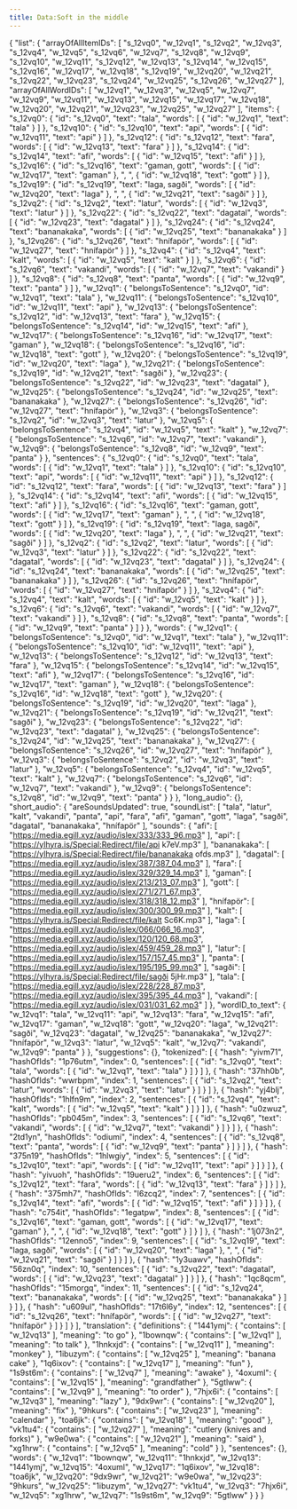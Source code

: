 ```yaml
---
title: Data:Soft in the middle
---
```


{
    "list": {
        "arrayOfAllItemIDs": [
            "s_12vq0",
            "w_12vq1",
            "s_12vq2",
            "w_12vq3",
            "s_12vq4",
            "w_12vq5",
            "s_12vq6",
            "w_12vq7",
            "s_12vq8",
            "w_12vq9",
            "s_12vq10",
            "w_12vq11",
            "s_12vq12",
            "w_12vq13",
            "s_12vq14",
            "w_12vq15",
            "s_12vq16",
            "w_12vq17",
            "w_12vq18",
            "s_12vq19",
            "w_12vq20",
            "w_12vq21",
            "s_12vq22",
            "w_12vq23",
            "s_12vq24",
            "w_12vq25",
            "s_12vq26",
            "w_12vq27"
        ],
        "arrayOfAllWordIDs": [
            "w_12vq1",
            "w_12vq3",
            "w_12vq5",
            "w_12vq7",
            "w_12vq9",
            "w_12vq11",
            "w_12vq13",
            "w_12vq15",
            "w_12vq17",
            "w_12vq18",
            "w_12vq20",
            "w_12vq21",
            "w_12vq23",
            "w_12vq25",
            "w_12vq27"
        ],
        "items": {
            "s_12vq0": {
                "id": "s_12vq0",
                "text": "tala",
                "words": [
                    {
                        "id": "w_12vq1",
                        "text": "tala"
                    }
                ]
            },
            "s_12vq10": {
                "id": "s_12vq10",
                "text": "api",
                "words": [
                    {
                        "id": "w_12vq11",
                        "text": "api"
                    }
                ]
            },
            "s_12vq12": {
                "id": "s_12vq12",
                "text": "fara",
                "words": [
                    {
                        "id": "w_12vq13",
                        "text": "fara"
                    }
                ]
            },
            "s_12vq14": {
                "id": "s_12vq14",
                "text": "afi",
                "words": [
                    {
                        "id": "w_12vq15",
                        "text": "afi"
                    }
                ]
            },
            "s_12vq16": {
                "id": "s_12vq16",
                "text": "gaman, gott",
                "words": [
                    {
                        "id": "w_12vq17",
                        "text": "gaman"
                    },
                    ", ",
                    {
                        "id": "w_12vq18",
                        "text": "gott"
                    }
                ]
            },
            "s_12vq19": {
                "id": "s_12vq19",
                "text": "laga, sagði",
                "words": [
                    {
                        "id": "w_12vq20",
                        "text": "laga"
                    },
                    ", ",
                    {
                        "id": "w_12vq21",
                        "text": "sagði"
                    }
                ]
            },
            "s_12vq2": {
                "id": "s_12vq2",
                "text": "latur",
                "words": [
                    {
                        "id": "w_12vq3",
                        "text": "latur"
                    }
                ]
            },
            "s_12vq22": {
                "id": "s_12vq22",
                "text": "dagatal",
                "words": [
                    {
                        "id": "w_12vq23",
                        "text": "dagatal"
                    }
                ]
            },
            "s_12vq24": {
                "id": "s_12vq24",
                "text": "bananakaka",
                "words": [
                    {
                        "id": "w_12vq25",
                        "text": "bananakaka"
                    }
                ]
            },
            "s_12vq26": {
                "id": "s_12vq26",
                "text": "hnífapör",
                "words": [
                    {
                        "id": "w_12vq27",
                        "text": "hnífapör"
                    }
                ]
            },
            "s_12vq4": {
                "id": "s_12vq4",
                "text": "kalt",
                "words": [
                    {
                        "id": "w_12vq5",
                        "text": "kalt"
                    }
                ]
            },
            "s_12vq6": {
                "id": "s_12vq6",
                "text": "vakandi",
                "words": [
                    {
                        "id": "w_12vq7",
                        "text": "vakandi"
                    }
                ]
            },
            "s_12vq8": {
                "id": "s_12vq8",
                "text": "panta",
                "words": [
                    {
                        "id": "w_12vq9",
                        "text": "panta"
                    }
                ]
            },
            "w_12vq1": {
                "belongsToSentence": "s_12vq0",
                "id": "w_12vq1",
                "text": "tala"
            },
            "w_12vq11": {
                "belongsToSentence": "s_12vq10",
                "id": "w_12vq11",
                "text": "api"
            },
            "w_12vq13": {
                "belongsToSentence": "s_12vq12",
                "id": "w_12vq13",
                "text": "fara"
            },
            "w_12vq15": {
                "belongsToSentence": "s_12vq14",
                "id": "w_12vq15",
                "text": "afi"
            },
            "w_12vq17": {
                "belongsToSentence": "s_12vq16",
                "id": "w_12vq17",
                "text": "gaman"
            },
            "w_12vq18": {
                "belongsToSentence": "s_12vq16",
                "id": "w_12vq18",
                "text": "gott"
            },
            "w_12vq20": {
                "belongsToSentence": "s_12vq19",
                "id": "w_12vq20",
                "text": "laga"
            },
            "w_12vq21": {
                "belongsToSentence": "s_12vq19",
                "id": "w_12vq21",
                "text": "sagði"
            },
            "w_12vq23": {
                "belongsToSentence": "s_12vq22",
                "id": "w_12vq23",
                "text": "dagatal"
            },
            "w_12vq25": {
                "belongsToSentence": "s_12vq24",
                "id": "w_12vq25",
                "text": "bananakaka"
            },
            "w_12vq27": {
                "belongsToSentence": "s_12vq26",
                "id": "w_12vq27",
                "text": "hnífapör"
            },
            "w_12vq3": {
                "belongsToSentence": "s_12vq2",
                "id": "w_12vq3",
                "text": "latur"
            },
            "w_12vq5": {
                "belongsToSentence": "s_12vq4",
                "id": "w_12vq5",
                "text": "kalt"
            },
            "w_12vq7": {
                "belongsToSentence": "s_12vq6",
                "id": "w_12vq7",
                "text": "vakandi"
            },
            "w_12vq9": {
                "belongsToSentence": "s_12vq8",
                "id": "w_12vq9",
                "text": "panta"
            }
        },
        "sentences": {
            "s_12vq0": {
                "id": "s_12vq0",
                "text": "tala",
                "words": [
                    {
                        "id": "w_12vq1",
                        "text": "tala"
                    }
                ]
            },
            "s_12vq10": {
                "id": "s_12vq10",
                "text": "api",
                "words": [
                    {
                        "id": "w_12vq11",
                        "text": "api"
                    }
                ]
            },
            "s_12vq12": {
                "id": "s_12vq12",
                "text": "fara",
                "words": [
                    {
                        "id": "w_12vq13",
                        "text": "fara"
                    }
                ]
            },
            "s_12vq14": {
                "id": "s_12vq14",
                "text": "afi",
                "words": [
                    {
                        "id": "w_12vq15",
                        "text": "afi"
                    }
                ]
            },
            "s_12vq16": {
                "id": "s_12vq16",
                "text": "gaman, gott",
                "words": [
                    {
                        "id": "w_12vq17",
                        "text": "gaman"
                    },
                    ", ",
                    {
                        "id": "w_12vq18",
                        "text": "gott"
                    }
                ]
            },
            "s_12vq19": {
                "id": "s_12vq19",
                "text": "laga, sagði",
                "words": [
                    {
                        "id": "w_12vq20",
                        "text": "laga"
                    },
                    ", ",
                    {
                        "id": "w_12vq21",
                        "text": "sagði"
                    }
                ]
            },
            "s_12vq2": {
                "id": "s_12vq2",
                "text": "latur",
                "words": [
                    {
                        "id": "w_12vq3",
                        "text": "latur"
                    }
                ]
            },
            "s_12vq22": {
                "id": "s_12vq22",
                "text": "dagatal",
                "words": [
                    {
                        "id": "w_12vq23",
                        "text": "dagatal"
                    }
                ]
            },
            "s_12vq24": {
                "id": "s_12vq24",
                "text": "bananakaka",
                "words": [
                    {
                        "id": "w_12vq25",
                        "text": "bananakaka"
                    }
                ]
            },
            "s_12vq26": {
                "id": "s_12vq26",
                "text": "hnífapör",
                "words": [
                    {
                        "id": "w_12vq27",
                        "text": "hnífapör"
                    }
                ]
            },
            "s_12vq4": {
                "id": "s_12vq4",
                "text": "kalt",
                "words": [
                    {
                        "id": "w_12vq5",
                        "text": "kalt"
                    }
                ]
            },
            "s_12vq6": {
                "id": "s_12vq6",
                "text": "vakandi",
                "words": [
                    {
                        "id": "w_12vq7",
                        "text": "vakandi"
                    }
                ]
            },
            "s_12vq8": {
                "id": "s_12vq8",
                "text": "panta",
                "words": [
                    {
                        "id": "w_12vq9",
                        "text": "panta"
                    }
                ]
            }
        },
        "words": {
            "w_12vq1": {
                "belongsToSentence": "s_12vq0",
                "id": "w_12vq1",
                "text": "tala"
            },
            "w_12vq11": {
                "belongsToSentence": "s_12vq10",
                "id": "w_12vq11",
                "text": "api"
            },
            "w_12vq13": {
                "belongsToSentence": "s_12vq12",
                "id": "w_12vq13",
                "text": "fara"
            },
            "w_12vq15": {
                "belongsToSentence": "s_12vq14",
                "id": "w_12vq15",
                "text": "afi"
            },
            "w_12vq17": {
                "belongsToSentence": "s_12vq16",
                "id": "w_12vq17",
                "text": "gaman"
            },
            "w_12vq18": {
                "belongsToSentence": "s_12vq16",
                "id": "w_12vq18",
                "text": "gott"
            },
            "w_12vq20": {
                "belongsToSentence": "s_12vq19",
                "id": "w_12vq20",
                "text": "laga"
            },
            "w_12vq21": {
                "belongsToSentence": "s_12vq19",
                "id": "w_12vq21",
                "text": "sagði"
            },
            "w_12vq23": {
                "belongsToSentence": "s_12vq22",
                "id": "w_12vq23",
                "text": "dagatal"
            },
            "w_12vq25": {
                "belongsToSentence": "s_12vq24",
                "id": "w_12vq25",
                "text": "bananakaka"
            },
            "w_12vq27": {
                "belongsToSentence": "s_12vq26",
                "id": "w_12vq27",
                "text": "hnífapör"
            },
            "w_12vq3": {
                "belongsToSentence": "s_12vq2",
                "id": "w_12vq3",
                "text": "latur"
            },
            "w_12vq5": {
                "belongsToSentence": "s_12vq4",
                "id": "w_12vq5",
                "text": "kalt"
            },
            "w_12vq7": {
                "belongsToSentence": "s_12vq6",
                "id": "w_12vq7",
                "text": "vakandi"
            },
            "w_12vq9": {
                "belongsToSentence": "s_12vq8",
                "id": "w_12vq9",
                "text": "panta"
            }
        }
    },
    "long_audio": {},
    "short_audio": {
        "areSoundsUpdated": true,
        "soundList": [
            "tala",
            "latur",
            "kalt",
            "vakandi",
            "panta",
            "api",
            "fara",
            "afi",
            "gaman",
            "gott",
            "laga",
            "sagði",
            "dagatal",
            "bananakaka",
            "hnífapör"
        ],
        "sounds": {
            "afi": [
                "https://media.egill.xyz/audio/islex/333/333_96.mp3"
            ],
            "api": [
                "https://ylhyra.is/Special:Redirect/file/api k7eV.mp3"
            ],
            "bananakaka": [
                "https://ylhyra.is/Special:Redirect/file/bananakaka ofds.mp3"
            ],
            "dagatal": [
                "https://media.egill.xyz/audio/islex/387/387_04.mp3"
            ],
            "fara": [
                "https://media.egill.xyz/audio/islex/329/329_14.mp3"
            ],
            "gaman": [
                "https://media.egill.xyz/audio/islex/213/213_07.mp3"
            ],
            "gott": [
                "https://media.egill.xyz/audio/islex/271/271_67.mp3",
                "https://media.egill.xyz/audio/islex/318/318_12.mp3"
            ],
            "hnífapör": [
                "https://media.egill.xyz/audio/islex/300/300_99.mp3"
            ],
            "kalt": [
                "https://ylhyra.is/Special:Redirect/file/kalt Sc6K.mp3"
            ],
            "laga": [
                "https://media.egill.xyz/audio/islex/066/066_16.mp3",
                "https://media.egill.xyz/audio/islex/120/120_68.mp3",
                "https://media.egill.xyz/audio/islex/459/459_28.mp3"
            ],
            "latur": [
                "https://media.egill.xyz/audio/islex/157/157_45.mp3"
            ],
            "panta": [
                "https://media.egill.xyz/audio/islex/195/195_99.mp3"
            ],
            "sagði": [
                "https://ylhyra.is/Special:Redirect/file/sagði 5jHr.mp3"
            ],
            "tala": [
                "https://media.egill.xyz/audio/islex/228/228_87.mp3",
                "https://media.egill.xyz/audio/islex/395/395_44.mp3"
            ],
            "vakandi": [
                "https://media.egill.xyz/audio/islex/031/031_62.mp3"
            ]
        },
        "wordID_to_text": {
            "w_12vq1": "tala",
            "w_12vq11": "api",
            "w_12vq13": "fara",
            "w_12vq15": "afi",
            "w_12vq17": "gaman",
            "w_12vq18": "gott",
            "w_12vq20": "laga",
            "w_12vq21": "sagði",
            "w_12vq23": "dagatal",
            "w_12vq25": "bananakaka",
            "w_12vq27": "hnífapör",
            "w_12vq3": "latur",
            "w_12vq5": "kalt",
            "w_12vq7": "vakandi",
            "w_12vq9": "panta"
        }
    },
    "suggestions": {},
    "tokenized": [
        {
            "hash": "yivm71",
            "hashOfIds": "1p76utm",
            "index": 0,
            "sentences": [
                {
                    "id": "s_12vq0",
                    "text": "tala",
                    "words": [
                        {
                            "id": "w_12vq1",
                            "text": "tala"
                        }
                    ]
                }
            ]
        },
        {
            "hash": "37hh0b",
            "hashOfIds": "wwrbpm",
            "index": 1,
            "sentences": [
                {
                    "id": "s_12vq2",
                    "text": "latur",
                    "words": [
                        {
                            "id": "w_12vq3",
                            "text": "latur"
                        }
                    ]
                }
            ]
        },
        {
            "hash": "yj4blj",
            "hashOfIds": "1hlfn9m",
            "index": 2,
            "sentences": [
                {
                    "id": "s_12vq4",
                    "text": "kalt",
                    "words": [
                        {
                            "id": "w_12vq5",
                            "text": "kalt"
                        }
                    ]
                }
            ]
        },
        {
            "hash": "u0zwuz",
            "hashOfIds": "pb045m",
            "index": 3,
            "sentences": [
                {
                    "id": "s_12vq6",
                    "text": "vakandi",
                    "words": [
                        {
                            "id": "w_12vq7",
                            "text": "vakandi"
                        }
                    ]
                }
            ]
        },
        {
            "hash": "2td1yn",
            "hashOfIds": "odiumi",
            "index": 4,
            "sentences": [
                {
                    "id": "s_12vq8",
                    "text": "panta",
                    "words": [
                        {
                            "id": "w_12vq9",
                            "text": "panta"
                        }
                    ]
                }
            ]
        },
        {
            "hash": "375n19",
            "hashOfIds": "1hlwgiy",
            "index": 5,
            "sentences": [
                {
                    "id": "s_12vq10",
                    "text": "api",
                    "words": [
                        {
                            "id": "w_12vq11",
                            "text": "api"
                        }
                    ]
                }
            ]
        },
        {
            "hash": "yivuoh",
            "hashOfIds": "19ueru2",
            "index": 6,
            "sentences": [
                {
                    "id": "s_12vq12",
                    "text": "fara",
                    "words": [
                        {
                            "id": "w_12vq13",
                            "text": "fara"
                        }
                    ]
                }
            ]
        },
        {
            "hash": "375mh7",
            "hashOfIds": "l6zcq2",
            "index": 7,
            "sentences": [
                {
                    "id": "s_12vq14",
                    "text": "afi",
                    "words": [
                        {
                            "id": "w_12vq15",
                            "text": "afi"
                        }
                    ]
                }
            ]
        },
        {
            "hash": "c754it",
            "hashOfIds": "1egatpw",
            "index": 8,
            "sentences": [
                {
                    "id": "s_12vq16",
                    "text": "gaman, gott",
                    "words": [
                        {
                            "id": "w_12vq17",
                            "text": "gaman"
                        },
                        ", ",
                        {
                            "id": "w_12vq18",
                            "text": "gott"
                        }
                    ]
                }
            ]
        },
        {
            "hash": "1j073n2",
            "hashOfIds": "12enno5",
            "index": 9,
            "sentences": [
                {
                    "id": "s_12vq19",
                    "text": "laga, sagði",
                    "words": [
                        {
                            "id": "w_12vq20",
                            "text": "laga"
                        },
                        ", ",
                        {
                            "id": "w_12vq21",
                            "text": "sagði"
                        }
                    ]
                }
            ]
        },
        {
            "hash": "1y3uawv",
            "hashOfIds": "56zn0q",
            "index": 10,
            "sentences": [
                {
                    "id": "s_12vq22",
                    "text": "dagatal",
                    "words": [
                        {
                            "id": "w_12vq23",
                            "text": "dagatal"
                        }
                    ]
                }
            ]
        },
        {
            "hash": "1qc8qcm",
            "hashOfIds": "15morgq",
            "index": 11,
            "sentences": [
                {
                    "id": "s_12vq24",
                    "text": "bananakaka",
                    "words": [
                        {
                            "id": "w_12vq25",
                            "text": "bananakaka"
                        }
                    ]
                }
            ]
        },
        {
            "hash": "u609ul",
            "hashOfIds": "17t6l6y",
            "index": 12,
            "sentences": [
                {
                    "id": "s_12vq26",
                    "text": "hnífapör",
                    "words": [
                        {
                            "id": "w_12vq27",
                            "text": "hnífapör"
                        }
                    ]
                }
            ]
        }
    ],
    "translation": {
        "definitions": {
            "1441ymj": {
                "contains": [
                    "w_12vq13"
                ],
                "meaning": "to go"
            },
            "1bownqw": {
                "contains": [
                    "w_12vq1"
                ],
                "meaning": "to talk"
            },
            "1hnkxjd": {
                "contains": [
                    "w_12vq11"
                ],
                "meaning": "monkey"
            },
            "1ibuzym": {
                "contains": [
                    "w_12vq25"
                ],
                "meaning": "banana cake"
            },
            "1q6ixov": {
                "contains": [
                    "w_12vq17"
                ],
                "meaning": "fun"
            },
            "1s9st6m": {
                "contains": [
                    "w_12vq7"
                ],
                "meaning": "awake"
            },
            "4oxuml": {
                "contains": [
                    "w_12vq15"
                ],
                "meaning": "grandfather"
            },
            "5gtlww": {
                "contains": [
                    "w_12vq9"
                ],
                "meaning": "to order"
            },
            "7hjx6i": {
                "contains": [
                    "w_12vq3"
                ],
                "meaning": "lazy"
            },
            "9dx9wr": {
                "contains": [
                    "w_12vq20"
                ],
                "meaning": "fix"
            },
            "9hkurs": {
                "contains": [
                    "w_12vq23"
                ],
                "meaning": "calendar"
            },
            "toa6jk": {
                "contains": [
                    "w_12vq18"
                ],
                "meaning": "good"
            },
            "vk1tu4": {
                "contains": [
                    "w_12vq27"
                ],
                "meaning": "cutlery (knives and forks)"
            },
            "w9e0wa": {
                "contains": [
                    "w_12vq21"
                ],
                "meaning": "said"
            },
            "xg1hrw": {
                "contains": [
                    "w_12vq5"
                ],
                "meaning": "cold"
            }
        },
        "sentences": {},
        "words": {
            "w_12vq1": "1bownqw",
            "w_12vq11": "1hnkxjd",
            "w_12vq13": "1441ymj",
            "w_12vq15": "4oxuml",
            "w_12vq17": "1q6ixov",
            "w_12vq18": "toa6jk",
            "w_12vq20": "9dx9wr",
            "w_12vq21": "w9e0wa",
            "w_12vq23": "9hkurs",
            "w_12vq25": "1ibuzym",
            "w_12vq27": "vk1tu4",
            "w_12vq3": "7hjx6i",
            "w_12vq5": "xg1hrw",
            "w_12vq7": "1s9st6m",
            "w_12vq9": "5gtlww"
        }
    }
}